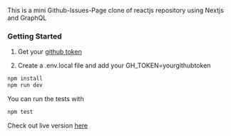 This is a mini Github-Issues-Page clone of reactjs repository using Nextjs and GraphQL 

### Getting Started

1. Get your [github token](https://docs.github.com/en/authentication/keeping-your-account-and-data-secure/managing-your-personal-access-tokens) 

2. Create a .env.local file and add your GH_TOKEN=yourgithubtoken

```bash
npm install
npm run dev
```
You can run the tests with

```bash
npm test
```
Check out live version [here](https://react-issues-next-graphql.vercel.app/)
